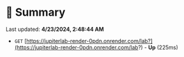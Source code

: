 # 📖 Summary
Last updated: **4/23/2024, 2:48:44 AM**

- `GET` [https://jupiterlab-render-0pdn.onrender.com/lab?](https://jupiterlab-render-0pdn.onrender.com/lab?) - **Up** (225ms)
